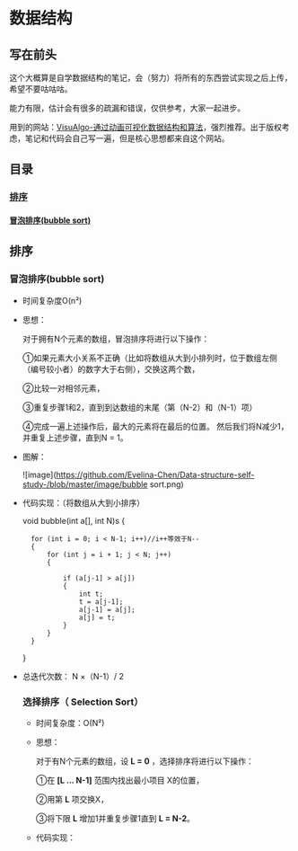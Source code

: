 # 数据结构

## 写在前头

这个大概算是自学数据结构的笔记，会（努力）将所有的东西尝试实现之后上传，希望不要咕咕咕。

能力有限，估计会有很多的疏漏和错误，仅供参考，大家一起进步。

用到的网站：[VisuAlgo-通过动画可视化数据结构和算法](https://visualgo.net/en)，强烈推荐。出于版权考虑，笔记和代码会自己写一遍，但是核心思想都来自这个网站。

## 目录

### <a href='#1'>排序</a>

#### <a href='#1.1'>冒泡排序(bubble sort)</a>

## <a name='1'>排序</a>

### <a name='1.1'>冒泡排序(bubble sort)</a>

- 时间复杂度O(n²)

- 思想：

  对于拥有N个元素的数组，冒泡排序将进行以下操作：

  ①如果元素大小关系不正确（比如将数组从大到小排列时，位于数组左侧（编号较小者）的数字大于右侧），交换这两个数，

  ②比较一对相邻元素，

  ③重复步骤1和2，直到到达数组的末尾（第（N-2）和（N-1）项）

  ④完成一遍上述操作后，最大的元素将在最后的位置。 然后我们将N减少1，并重复上述步骤，直到N = 1。

- 图解：

  ![image](https://github.com/Evelina-Chen/Data-structure-self-study-/blob/master/image/bubble sort.png)

- 代码实现：（将数组从大到小排序）

    void bubble(int a[], int N)s
    {

        for (int i = 0; i < N-1; i++)//i++等效于N--
        {
            for (int j = i + 1; j < N; j++)
            {
                
                if (a[j-1] > a[j])
                {
                    int t;
                    t = a[j-1];
                    a[j-1] = a[j];
                    a[j] = t;
                }
            }
        }
    }

- 总迭代次数： N ×（N-1）/ 2

    ### 选择排序（ Selection Sort）

    - 时间复杂度：O(N²)

    - 思想：

        对于有N个元素的数组，设 **L = 0** ，选择排序将进行以下操作：

      ①在 **[L ... N-1]** 范围内找出最小项目 X的位置，

      ②用第 **L** 项交换X，

      ③将下限 **L** 增加1并重复步骤1直到 **L = N-2**。

    - 代码实现：

      

    
